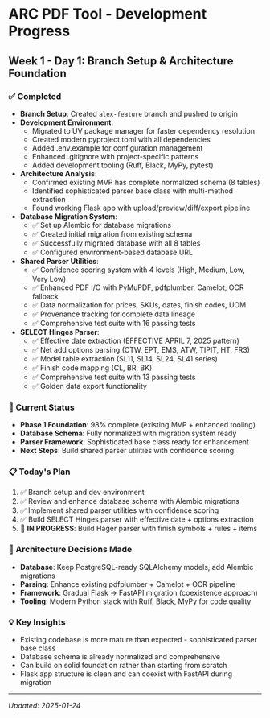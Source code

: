 # ARC PDF Tool - Development Progress

## Week 1 - Day 1: Branch Setup & Architecture Foundation

### ✅ Completed
- **Branch Setup**: Created `alex-feature` branch and pushed to origin
- **Development Environment**:
  - Migrated to UV package manager for faster dependency resolution
  - Created modern pyproject.toml with all dependencies
  - Added .env.example for configuration management
  - Enhanced .gitignore with project-specific patterns
  - Added development tooling (Ruff, Black, MyPy, pytest)
- **Architecture Analysis**:
  - Confirmed existing MVP has complete normalized schema (8 tables)
  - Identified sophisticated parser base class with multi-method extraction
  - Found working Flask app with upload/preview/diff/export pipeline
- **Database Migration System**:
  - ✅ Set up Alembic for database migrations
  - ✅ Created initial migration from existing schema
  - ✅ Successfully migrated database with all 8 tables
  - ✅ Configured environment-based database URL
- **Shared Parser Utilities**:
  - ✅ Confidence scoring system with 4 levels (High, Medium, Low, Very Low)
  - ✅ Enhanced PDF I/O with PyMuPDF, pdfplumber, Camelot, OCR fallback
  - ✅ Data normalization for prices, SKUs, dates, finish codes, UOM
  - ✅ Provenance tracking for complete data lineage
  - ✅ Comprehensive test suite with 16 passing tests
- **SELECT Hinges Parser**:
  - ✅ Effective date extraction (EFFECTIVE APRIL 7, 2025 pattern)
  - ✅ Net add options parsing (CTW, EPT, EMS, ATW, TIPIT, HT, FR3)
  - ✅ Model table extraction (SL11, SL14, SL24, SL41 series)
  - ✅ Finish code mapping (CL, BR, BK)
  - ✅ Comprehensive test suite with 13 passing tests
  - ✅ Golden data export functionality

### 🎯 Current Status
- **Phase 1 Foundation**: 98% complete (existing MVP + enhanced tooling)
- **Database Schema**: Fully normalized with migration system ready
- **Parser Framework**: Sophisticated base class ready for enhancement
- **Next Steps**: Build shared parser utilities with confidence scoring

### 📋 Today's Plan
1. ✅ Branch setup and dev environment
2. ✅ Review and enhance database schema with Alembic migrations
3. ✅ Implement shared parser utilities with confidence scoring
4. ✅ Build SELECT Hinges parser with effective date + options extraction
5. 🔄 **IN PROGRESS**: Build Hager parser with finish symbols + rules + items

### 🚀 Architecture Decisions Made
- **Database**: Keep PostgreSQL-ready SQLAlchemy models, add Alembic migrations
- **Parsing**: Enhance existing pdfplumber + Camelot + OCR pipeline
- **Framework**: Gradual Flask → FastAPI migration (coexistence approach)
- **Tooling**: Modern Python stack with Ruff, Black, MyPy for code quality

### 💡 Key Insights
- Existing codebase is more mature than expected - sophisticated parser base class
- Database schema is already normalized and comprehensive
- Can build on solid foundation rather than starting from scratch
- Flask app structure is clean and can coexist with FastAPI during migration

---
*Updated: 2025-01-24*